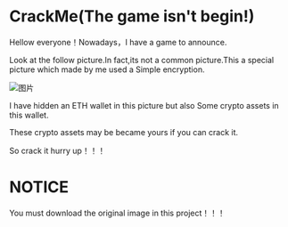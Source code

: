 # CrackMe(The game isn't begin!)

Hellow everyone！Nowadays，I have a game to announce.

Look at the follow picture.In fact,its not a common picture.This a special picture which made by me used a Simple encryption.

![图片](https://user-images.githubusercontent.com/76581055/121801377-98ac6780-cc69-11eb-85f9-0ab24dd038a7.png)

I have hidden an ETH wallet in this picture but also Some crypto assets in this wallet.

These crypto assets may be became yours if you can crack it.

So crack it hurry up！！！

# NOTICE

You must download the original image in this project！！！
